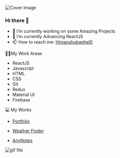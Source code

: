 ![Cover Image](https://i.postimg.cc/xTStjVyX/linkedin-Banner-1.png)
### Hi there 👋

<!--
**himanshu-baghel07/himanshu-baghel07** is a ✨ _special_ ✨ repository because its `README.md` (this file) appears on your GitHub profile.

Here are some ideas to get you started: -->

- 🔭 I’m currently working on some Amazing Projects
- 🌱 I’m currently Advancing ReactJS
- 📫 How to reach me: [Himanshubaghel0](https://twitter.com/himanshubaghel0)


👨‍💻My Work Areas
- ReactJS
- Javascript
- HTML
- CSS
- Git
- Redux
- Material UI
- Firebase

💻 My Works

- [Portfolio](https://himanshu-baghel.web.app/)

- [Weather Finder](https://weather-app-ba5df.web.app/)

- [AnyNotes](https://anynotess.web.app/)




![gif file](https://media.tenor.com/LJC9j1vSkXwAAAAd/j-im-carreytyping-busy-working.gif)


